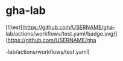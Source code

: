 # gha-lab

[![test](https://github.com/USERNAME/gha- 
lab/actions/workflows/test.yaml/badge.svg)](https://github.com/USERNAME/gha
 
-lab/actions/workflows/test.yaml)
